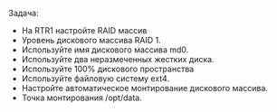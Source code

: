 Задача:
 -  На RTR1 настройте RAID массив
 -	Уровень дискового массива RAID 1.
 -	Используйте имя дискового массива md0.
 -  Используйте два неразмеченных жестких диска.
 -  Используйте 100% дискового пространства
 -  Используйте файловую систему ext4.
 -	Настройте автоматическое монтирование дискового массива.
 -	Точка монтирования /opt/data.
